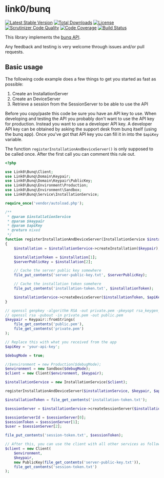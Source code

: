 link0/bunq
==========
[![Latest Stable Version](https://poser.pugx.org/link0/bunq/v/stable.svg)](https://packagist.org/packages/link0/bunq)
[![Total Downloads](https://poser.pugx.org/link0/bunq/downloads.svg)](https://packagist.org/packages/link0/bunq)
[![License](https://poser.pugx.org/link0/bunq/license.svg)](https://packagist.org/packages/link0/bunq)
[![Scrutinizer Code Quality](https://scrutinizer-ci.com/g/link0/bunq/badges/quality-score.png?b=master)](https://scrutinizer-ci.com/g/link0/bunq/?branch=master)
[![Code Coverage](https://scrutinizer-ci.com/g/link0/bunq/badges/coverage.png?b=master)](https://scrutinizer-ci.com/g/link0/bunq/?branch=master)
[![Build Status](https://scrutinizer-ci.com/g/link0/bunq/badges/build.png?b=master)](https://scrutinizer-ci.com/g/link0/bunq/build-status/master)

This library implements the [bunq API](https://doc.bunq.com).

Any feedback and testing is very welcome through issues and/or pull requests.

## Basic usage


The following code example does a few things to get you started as fast as possible:

1. Create an InstallationServer
2. Create an DeviceServer
3. Retrieve a session from the SessionServer to be able to use the API

Before you copy/paste this code be sure you have an API key to use. When developing and testing the API you probably don't  want
to use the API key for production. Instead you want to use a developer API key.
A developer API key can be obtained by asking the support desk from bunq itself (using the bunq app). Once you've got that
API key you can fill it in into the `$apiKey` variable.

The function `registerInstallationAndDeviceServer()` is only supposed to be called once. After the first call you can comment this rule out.


```php
<?php

use Link0\Bunq\Client;
use Link0\Bunq\Domain\Keypair;
use Link0\Bunq\Domain\Keypair\PublicKey;
use Link0\Bunq\Environment\Production;
use Link0\Bunq\Environment\Sandbox;
use Link0\Bunq\Service\InstallationService;

require_once('vendor/autoload.php');

/**
 * @param $installationService
 * @param $keypair
 * @param $apiKey
 * @return mixed
 */
function registerInstallationAndDeviceServer(InstallationService $installationService, $keypair, $apiKey)
{
    $installation = $installationService->createInstallation($keypair);

    $installationToken = $installation[1];
    $serverPublicKey = $installation[2];

    // Cache the server public key somewhere
    file_put_contents('server-public-key.txt', $serverPublicKey);

    // Cache the installation token somehere
    file_put_contents('installation-token.txt', $installationToken);

    $installationService->createDeviceServer($installationToken, $apiKey, 'I pasted this from README.md');
}

// openssl genpkey -algorithm RSA -out private.pem -pkeyopt rsa_keygen_bits:2048
// openssl rsa -pubout -in private.pem -out public.pem
$keypair = Keypair::fromStrings(
    file_get_contents('public.pem'),
    file_get_contents('private.pem')
);

// Replace this with what you received from the app
$apiKey = 'your-api-key';

$debugMode = true;

//$environment = new Production($debugMode);
$environment = new Sandbox($debugMode);
$client = new Client($environment, $keypair);

$installationService = new InstallationService($client);

registerInstallationAndDeviceServer($installationService, $keypair, $apiKey);

$installationToken = file_get_contents('installation-token.txt');

$sessionServer = $installationService->createSessionServer($installationToken, $apiKey);

$sessionServerId = $sessionServer[0];
$sessionToken = $sessionServer[1];
$user = $sessionServer[2];

file_put_contents('session-token.txt', $sessionToken);

// After this, you can use the client with all other services as followed
$client = new Client(
    $environment,
    $keypair,
    new PublicKey(file_get_contents('server-public-key.txt')),
    file_get_contents('session-token.txt')
);


```
